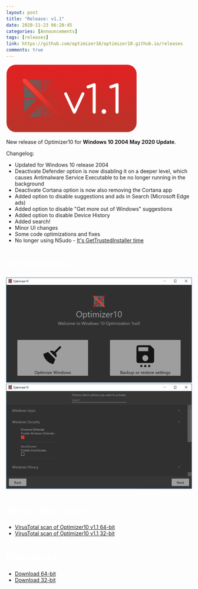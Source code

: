 ```yaml
---
layout: post
title: "Release: v1.1"
date: 2020-11-23 06:20:45
categories: [Announcements]
tags: [releases]
link: https://github.com/optimizer10/optimizer10.github.io/releases
comments: true
---
```


<style>
  h1, h2, h3, h4, h5 ,h6 {
    color: rgba(255,255,255,0.8);
  }
</style>
<img src="/11logo.png"/>

New release of Optimizer10 for **Windows 10 2004 May 2020 Update**.

<p class="message">
Changelog:
</p>
<ul>
<li> Updated for Windows 10 release 2004 </li>
<li> Deactivate Defender option is now disabling it on a deeper level, which causes Antimalware Service Executable to be no longer running in the background </li>
<li> Deactivate Cortana option is now also removing the Cortana app </li>
<li> Added option to disable suggestions and ads in Search (Microsoft Edge ads) </li>
<li> Added option to disable "Get more out of Windows" suggestions </li>
<li> Added option to disable Device History </li>
<li> Added search! </li>
<li> Minor UI changes </li>
<li> Some code optimizations and fixes </li>
<li> No longer using NSudo - <a href="https://github.com/rara64/GetTrustedInstaller">It's GetTrustedInstaller time</a> </li>
</ul>

# Screenshots
<img src="/release-v-1.1/s1.png"/>
<img src="/release-v-1.1/s2.png"/>

# VirusTotal scans
<ul>
<li><a href="/tags/#releases">VirusTotal scan of Optimizer10 v1.1 64-bit</a></li>
<li><a href="/tags/#releases">VirusTotal scan of Optimizer10 v1.1 32-bit</a></li>
</ul>

# Download
<ul>
<li><a href="/tags/#releases">Download 64-bit</a></li>
<li><a href="/tags/#releases">Download 32-bit</a></li>
</ul>